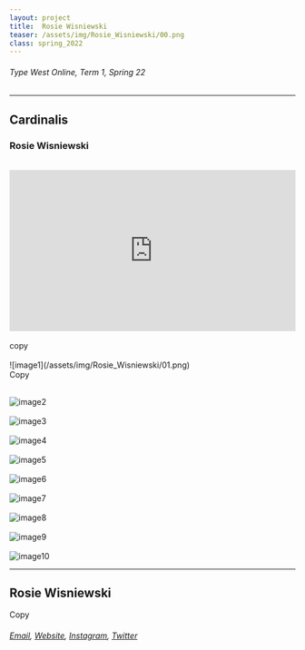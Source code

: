 ```yaml
---
layout: project
title:  Rosie Wisniewski
teaser: /assets/img/Rosie_Wisniewski/00.png
class: spring_2022
---
```

###### Type West Online, Term 1, Spring 22 ######
---
## Cardinalis ##
### Rosie Wisniewski ###
<br>
<div style="padding:56.25% 0 0 0;position:relative;"><iframe src="https://player.vimeo.com/video/715827529?h=16514bc8e2&amp;badge=0&amp;autopause=0&amp;player_id=0&amp;app_id=58479" frameborder="0" allow="autoplay; fullscreen; picture-in-picture" allowfullscreen style="position:absolute;top:0;left:0;width:100%;height:100%;" title="Rosie Wisniewski, Cardinalis"></iframe></div><script src="https://player.vimeo.com/api/player.js"></script>
<br>
copy
<br><br>
![image1](/assets/img/Rosie_Wisniewski/01.png)
<br>
Copy
<br><br>

![image2](/assets/img/Rosie_Wisniewski/02.png)
<br><br>
![image3](/assets/img/Rosie_Wisniewski/03.png)
<br><br>
![image4](/assets/img/Rosie_Wisniewski/04.png)
<br><br>
![image5](/assets/img/Rosie_Wisniewski/05.png)
<br><br>
![image6](/assets/img/Rosie_Wisniewski/06.png)
<br><br>
![image7](/assets/img/Rosie_Wisniewski/07.png)
<br><br>
![image8](/assets/img/Rosie_Wisniewski/08.png)
<br><br>
![image9](/assets/img/Rosie_Wisniewski/09.png)
<br><br>
![image10](/assets/img/Rosie_Wisniewski/10.png)

---
## Rosie Wisniewski ##
Copy
<br>
###### [Email](mailto:x), [Website](x), [Instagram](https://www.instagram.com/createdbyrosie/), [Twitter](https://twitter.com/x/) ######
